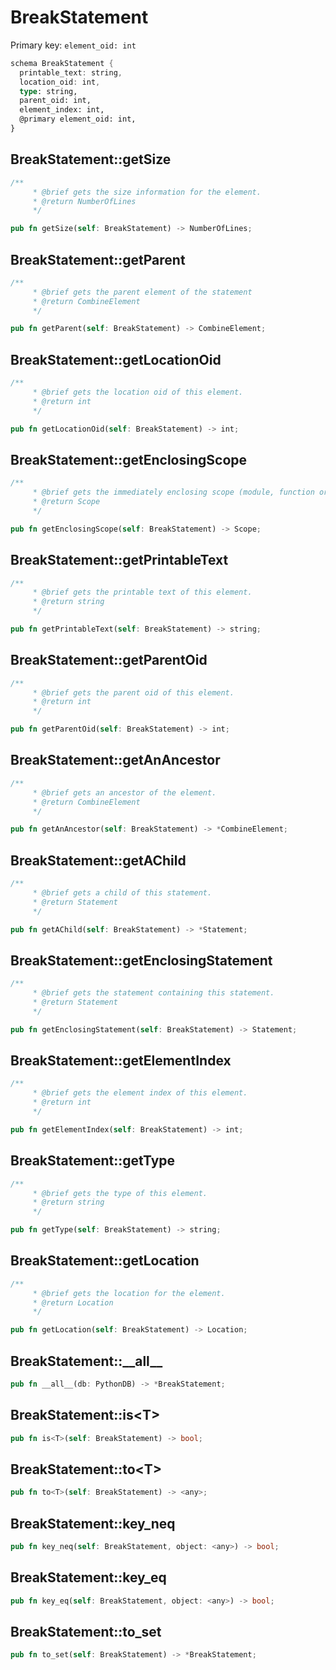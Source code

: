 # BreakStatement

Primary key: `element_oid: int`

```rust
schema BreakStatement {
  printable_text: string,
  location_oid: int,
  type: string,
  parent_oid: int,
  element_index: int,
  @primary element_oid: int,
}
```
## BreakStatement::getSize

```rust
/**
     * @brief gets the size information for the element.
     * @return NumberOfLines
     */
```
```rust
pub fn getSize(self: BreakStatement) -> NumberOfLines;
```
## BreakStatement::getParent

```rust
/**
     * @brief gets the parent element of the statement
     * @return CombineElement 
     */
```
```rust
pub fn getParent(self: BreakStatement) -> CombineElement;
```
## BreakStatement::getLocationOid

```rust
/**
     * @brief gets the location oid of this element.
     * @return int
     */
```
```rust
pub fn getLocationOid(self: BreakStatement) -> int;
```
## BreakStatement::getEnclosingScope

```rust
/**
     * @brief gets the immediately enclosing scope (module, function or class) whose body contains this statement.
     * @return Scope 
     */
```
```rust
pub fn getEnclosingScope(self: BreakStatement) -> Scope;
```
## BreakStatement::getPrintableText

```rust
/**
     * @brief gets the printable text of this element.
     * @return string
     */
```
```rust
pub fn getPrintableText(self: BreakStatement) -> string;
```
## BreakStatement::getParentOid

```rust
/**
     * @brief gets the parent oid of this element.
     * @return int
     */
```
```rust
pub fn getParentOid(self: BreakStatement) -> int;
```
## BreakStatement::getAnAncestor

```rust
/**
     * @brief gets an ancestor of the element.
     * @return CombineElement 
     */
```
```rust
pub fn getAnAncestor(self: BreakStatement) -> *CombineElement;
```
## BreakStatement::getAChild

```rust
/**
     * @brief gets a child of this statement.
     * @return Statement 
     */
```
```rust
pub fn getAChild(self: BreakStatement) -> *Statement;
```
## BreakStatement::getEnclosingStatement

```rust
/**
     * @brief gets the statement containing this statement.
     * @return Statement 
     */
```
```rust
pub fn getEnclosingStatement(self: BreakStatement) -> Statement;
```
## BreakStatement::getElementIndex

```rust
/**
     * @brief gets the element index of this element.
     * @return int
     */
```
```rust
pub fn getElementIndex(self: BreakStatement) -> int;
```
## BreakStatement::getType

```rust
/**
     * @brief gets the type of this element.
     * @return string
     */
```
```rust
pub fn getType(self: BreakStatement) -> string;
```
## BreakStatement::getLocation

```rust
/**
     * @brief gets the location for the element.
     * @return Location
     */
```
```rust
pub fn getLocation(self: BreakStatement) -> Location;
```
## BreakStatement::\_\_all\_\_

```rust
pub fn __all__(db: PythonDB) -> *BreakStatement;
```
## BreakStatement::is\<T\>

```rust
pub fn is<T>(self: BreakStatement) -> bool;
```
## BreakStatement::to\<T\>

```rust
pub fn to<T>(self: BreakStatement) -> <any>;
```
## BreakStatement::key\_neq

```rust
pub fn key_neq(self: BreakStatement, object: <any>) -> bool;
```
## BreakStatement::key\_eq

```rust
pub fn key_eq(self: BreakStatement, object: <any>) -> bool;
```
## BreakStatement::to\_set

```rust
pub fn to_set(self: BreakStatement) -> *BreakStatement;
```
